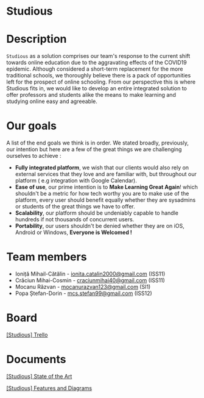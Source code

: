 

# Studious



# Description

`Studious` as a solution comprises our team's response to the current shift towards online education due to the aggravating effects of the COVID19 epidemic. Although considered a short-term replacement for the more traditional schools, we thoroughly believe there is a pack of opportunities left for the prospect of online schooling. From our perspective this is where Studious fits in, we would like to develop an entire integrated solution to offer professors and students alike the means to make learning and studying online easy and agreeable. 



# Our goals

A list of the end goals we think is in order. We stated broadly, previously, our intention but here are a few of the great things we are challenging ourselves to achieve : 

 - **Fully integrated platform**, we wish that our clients would also rely on external services that they love and are familiar with, but throughout our platform ( e.g integration with Google Calendar).
 - **Ease of use**, our prime intention is to **Make Learning Great Again**! which shouldn't be a metric for how tech worthy you are to make use of the platform, every user should benefit equally whether they are sysadmins or students of the great things we have to offer.
 - **Scalability**, our platform should be undeniably capable to handle hundreds if not thousands of concurrent users.
 - **Portability**, our users shouldn't be denied whether they are on iOS, Android or Windows, **Everyone is Welcomed !**

# Team members


 - Ioniță Mihail-Cătălin - ionita.catalin2000@gmail.com (ISS11)
 - Crăciun Mihai-Cosmin - craciunmihai40@gmail.com (ISS11)
 - Mocanu Răzvan - mocanurazvan123@gmail.com (SI1)
 - Popa Ștefan-Dorin - mcs.stefan99@gmail.com (ISS12)
 
 
# Board


[[Studious] Trello](https://trello.com/b/RAhUhhaV/asetg-project-board)


# Documents


[[Studious] State of the Art](https://docs.google.com/document/d/1LT3prF5YIClsePA0N3IE6-ViUtMAh4HwaU_OmI7_nio/edit)

[[Studious] Features and Diagrams](https://docs.google.com/document/d/1Ig6JcvpqmD-Olbf8_BX030S8utsbWYflhnQ6Y8pB0Bo/edit)

